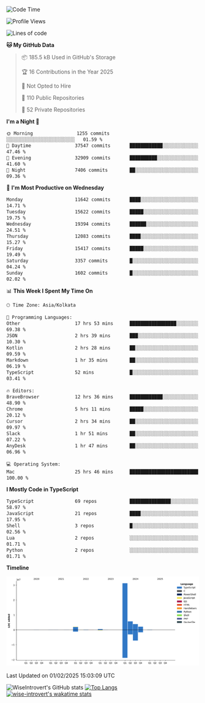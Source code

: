 <!--START_SECTION:waka-->
![Code Time](http://img.shields.io/badge/Code%20Time-2%2C190%20hrs%209%20mins-blue)

![Profile Views](http://img.shields.io/badge/Profile%20Views-0-blue)

![Lines of code](https://img.shields.io/badge/From%20Hello%20World%20I%27ve%20Written-46.1%20million%20lines%20of%20code-blue)

**🐱 My GitHub Data** 

> 📦 185.5 kB Used in GitHub's Storage 
 > 
> 🏆 16 Contributions in the Year 2025
 > 
> 🚫 Not Opted to Hire
 > 
> 📜 110 Public Repositories 
 > 
> 🔑 52 Private Repositories 
 > 
**I'm a Night 🦉** 

```text
🌞 Morning                1255 commits        ░░░░░░░░░░░░░░░░░░░░░░░░░   01.59 % 
🌆 Daytime                37547 commits       ████████████░░░░░░░░░░░░░   47.46 % 
🌃 Evening                32909 commits       ██████████░░░░░░░░░░░░░░░   41.60 % 
🌙 Night                  7406 commits        ██░░░░░░░░░░░░░░░░░░░░░░░   09.36 % 
```
📅 **I'm Most Productive on Wednesday** 

```text
Monday                   11642 commits       ████░░░░░░░░░░░░░░░░░░░░░   14.71 % 
Tuesday                  15622 commits       █████░░░░░░░░░░░░░░░░░░░░   19.75 % 
Wednesday                19394 commits       ██████░░░░░░░░░░░░░░░░░░░   24.51 % 
Thursday                 12083 commits       ████░░░░░░░░░░░░░░░░░░░░░   15.27 % 
Friday                   15417 commits       █████░░░░░░░░░░░░░░░░░░░░   19.49 % 
Saturday                 3357 commits        █░░░░░░░░░░░░░░░░░░░░░░░░   04.24 % 
Sunday                   1602 commits        █░░░░░░░░░░░░░░░░░░░░░░░░   02.02 % 
```


📊 **This Week I Spent My Time On** 

```text
🕑︎ Time Zone: Asia/Kolkata

💬 Programming Languages: 
Other                    17 hrs 53 mins      █████████████████░░░░░░░░   69.38 % 
JSON                     2 hrs 39 mins       ███░░░░░░░░░░░░░░░░░░░░░░   10.30 % 
Kotlin                   2 hrs 28 mins       ██░░░░░░░░░░░░░░░░░░░░░░░   09.59 % 
Markdown                 1 hr 35 mins        ██░░░░░░░░░░░░░░░░░░░░░░░   06.19 % 
TypeScript               52 mins             █░░░░░░░░░░░░░░░░░░░░░░░░   03.41 % 

🔥 Editors: 
BraveBrowser             12 hrs 36 mins      ████████████░░░░░░░░░░░░░   48.90 % 
Chrome                   5 hrs 11 mins       █████░░░░░░░░░░░░░░░░░░░░   20.12 % 
Cursor                   2 hrs 34 mins       ██░░░░░░░░░░░░░░░░░░░░░░░   09.97 % 
Slack                    1 hr 51 mins        ██░░░░░░░░░░░░░░░░░░░░░░░   07.22 % 
AnyDesk                  1 hr 47 mins        ██░░░░░░░░░░░░░░░░░░░░░░░   06.96 % 

💻 Operating System: 
Mac                      25 hrs 46 mins      █████████████████████████   100.00 % 
```

**I Mostly Code in TypeScript** 

```text
TypeScript               69 repos            ███████████████░░░░░░░░░░   58.97 % 
JavaScript               21 repos            ████░░░░░░░░░░░░░░░░░░░░░   17.95 % 
Shell                    3 repos             █░░░░░░░░░░░░░░░░░░░░░░░░   02.56 % 
Lua                      2 repos             ░░░░░░░░░░░░░░░░░░░░░░░░░   01.71 % 
Python                   2 repos             ░░░░░░░░░░░░░░░░░░░░░░░░░   01.71 % 
```



**Timeline**

![Lines of Code chart](https://raw.githubusercontent.com/wise-introvert/wise-introvert/master/assets/bar_graph.png)


 Last Updated on 01/02/2025 15:03:09 UTC
<!--END_SECTION:waka-->

![WiseIntrovert's GitHub stats](https://github-readme-stats.vercel.app/api?username=wise-introvert&count_private=true&show_icons=true)
[![Top Langs](https://github-readme-stats.vercel.app/api/top-langs/?username=wise-introvert&langs_count=10)](https://github.com/anuraghazra/github-readme-stats)
[![wise-introvert's wakatime stats](https://github-readme-stats.vercel.app/api/wakatime?username=wiseintrovert)](https://github.com/anuraghazra/github-readme-stats)
